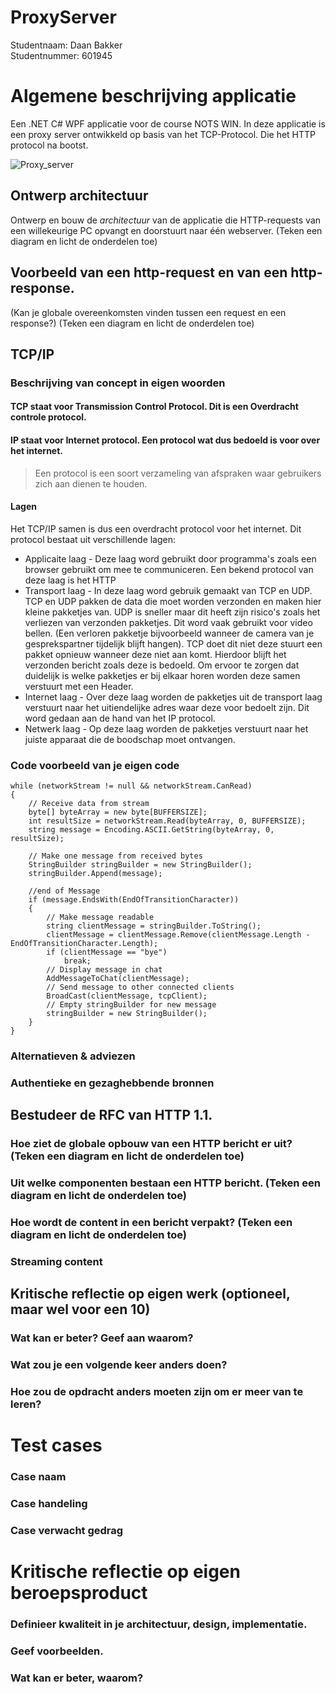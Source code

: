 # ProxyServer

Studentnaam: Daan Bakker  
Studentnummer: 601945

# Algemene beschrijving applicatie

Een .NET C# WPF applicatie voor de course NOTS WIN.
In deze applicatie is een proxy server ontwikkeld op basis van het TCP-Protocol. Die het HTTP protocol na bootst.

![Proxy_server](https://static.packt-cdn.com/products/9781789532975/graphics/de402723-a3f2-4d4b-b290-563b7cdbc32d.png)


##  Ontwerp architectuur
Ontwerp en bouw de *architectuur* van de applicatie die HTTP-requests van een willekeurige PC opvangt en doorstuurt naar één webserver. 
(Teken een diagram en licht de onderdelen toe)


##  Voorbeeld van een http-request en van een http-response. 
(Kan je globale overeenkomsten vinden tussen een request en een response?)  (Teken een diagram en licht de onderdelen toe)


##  TCP/IP
###  Beschrijving van concept in eigen woorden
#### TCP staat voor Transmission Control Protocol. Dit is een Overdracht controle protocol.
#### IP staat voor Internet protocol. Een protocol wat dus bedoeld is voor over het internet.

> Een protocol is een soort verzameling van afspraken waar gebruikers zich aan dienen te houden.

#### Lagen
Het TCP/IP samen is dus een overdracht protocol voor het internet. Dit protocol bestaat uit verschillende lagen:
- Applicaite laag - Deze laag word gebruikt door programma's zoals een browser gebruikt om mee te communiceren. Een bekend protocol van deze laag is het HTTP 
- Transport laag - In deze laag word gebruik gemaakt van TCP en UDP. TCP en UDP pakken de data die moet worden verzonden en maken hier kleine pakketjes van. UDP is sneller maar dit heeft zijn risico's zoals het verliezen van verzonden pakketjes. Dit word vaak gebruikt voor video bellen. (Een verloren pakketje bijvoorbeeld wanneer de camera van je gesprekspartner tijdelijk blijft hangen). TCP doet dit niet deze stuurt een pakket opnieuw wanneer deze niet aan komt. Hierdoor blijft het verzonden bericht zoals deze is bedoeld. Om ervoor te zorgen dat duidelijk is welke pakketjes er bij elkaar horen worden deze samen verstuurt met een Header.
- Internet laag - Over deze laag worden de pakketjes uit de transport laag verstuurt naar het uitiendelijke adres waar deze voor bedoelt zijn. Dit word gedaan aan de hand van het IP protocol.
- Netwerk laag - Op deze laag worden de pakketjes verstuurt naar het juiste apparaat die de boodschap moet ontvangen.

###  Code voorbeeld van je eigen code
```
while (networkStream != null && networkStream.CanRead)
{
    // Receive data from stream
    byte[] byteArray = new byte[BUFFERSIZE];
    int resultSize = networkStream.Read(byteArray, 0, BUFFERSIZE);
    string message = Encoding.ASCII.GetString(byteArray, 0, resultSize);

    // Make one message from received bytes
    StringBuilder stringBuilder = new StringBuilder();
    stringBuilder.Append(message);

    //end of Message
    if (message.EndsWith(EndOfTransitionCharacter))
    {
        // Make message readable
        string clientMessage = stringBuilder.ToString(); 
        clientMessage = clientMessage.Remove(clientMessage.Length - EndOfTransitionCharacter.Length);
        if (clientMessage == "bye")
            break;
        // Display message in chat
        AddMessageToChat(clientMessage);
        // Send message to other connected clients
        BroadCast(clientMessage, tcpClient);
        // Empty stringBuilder for new message
        stringBuilder = new StringBuilder();
    }
} 
```

###  Alternatieven & adviezen
###  Authentieke en gezaghebbende bronnen


##  Bestudeer de RFC van HTTP 1.1.
###  Hoe ziet de globale opbouw van een HTTP bericht er uit? (Teken een diagram en licht de onderdelen toe)
###  Uit welke componenten bestaan een HTTP bericht.  (Teken een diagram en licht de onderdelen toe)
###  Hoe wordt de content in een bericht verpakt? (Teken een diagram en licht de onderdelen toe)
###  Streaming content 

##  Kritische reflectie op eigen werk (optioneel, maar wel voor een 10)
###  Wat kan er beter? Geef aan waarom?
###  Wat zou je een volgende keer anders doen?
###  Hoe zou de opdracht anders moeten zijn om er meer van te leren?

# Test cases

### Case naam
### Case handeling
### Case verwacht gedrag

# Kritische reflectie op eigen beroepsproduct

### Definieer kwaliteit in je architectuur, design, implementatie. 
### Geef voorbeelden.
### Wat kan er beter, waarom? 

